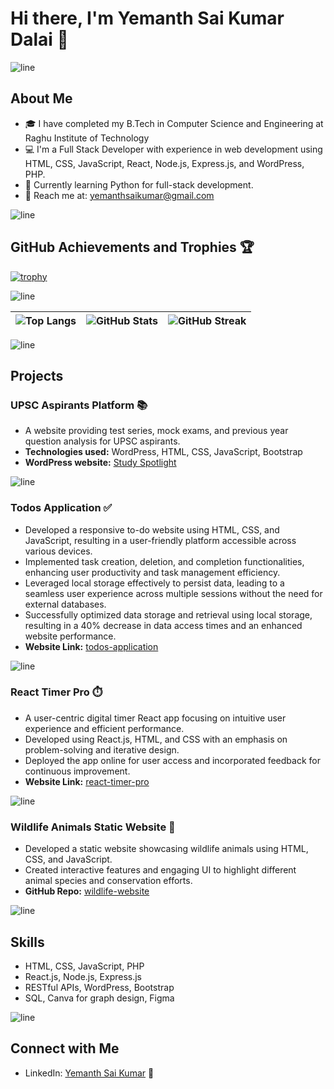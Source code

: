 # Hi there, I'm Yemanth Sai Kumar Dalai 👋




![line](https://github.com/bylickilabs/bylickilabs/assets/109308073/bfd77a60-d426-4470-b417-fdbab0166188) 

## About Me

- 🎓 I have completed my B.Tech in Computer Science and Engineering at Raghu Institute of Technology
- 💻 I'm a Full Stack Developer with experience in web development using HTML, CSS, JavaScript, React, Node.js, Express.js, and WordPress, PHP.
- 🌱 Currently learning Python for full-stack development.
- 📧 Reach me at: yemanthsaikumar@gmail.com

![line](https://github.com/bylickilabs/bylickilabs/assets/109308073/bfd77a60-d426-4470-b417-fdbab0166188)  


## GitHub Achievements and Trophies 🏆

[![trophy](https://github-profile-trophy.vercel.app/?username=yemanth-sai-kumar-1)](https://github.com/ryo-ma/github-profile-trophy)

![line](https://github.com/bylickilabs/bylickilabs/assets/109308073/bfd77a60-d426-4470-b417-fdbab0166188)  


| ![Top Langs](https://github-readme-stats.vercel.app/api/top-langs/?username=yemanth-sai-kumar-1&layout=compact&theme=github_dark) | ![GitHub Stats](https://github-readme-stats.vercel.app/api?username=yemanth-sai-kumar-1&show_icons=true&theme=github_dark) | ![GitHub Streak](https://github-readme-streak-stats.herokuapp.com/?user=yemanth-sai-kumar-1&theme=github-dark) |
|---|---|---|

![line](https://github.com/bylickilabs/bylickilabs/assets/109308073/bfd77a60-d426-4470-b417-fdbab0166188)  


## Projects

### UPSC Aspirants Platform 📚
- A website providing test series, mock exams, and previous year question analysis for UPSC aspirants.
- **Technologies used:** WordPress, HTML, CSS, JavaScript, Bootstrap
- **WordPress website:** [Study Spotlight](https://studyspotlight.in/)

![line](https://github.com/bylickilabs/bylickilabs/assets/109308073/bfd77a60-d426-4470-b417-fdbab0166188)  


### Todos Application ✅
- Developed a responsive to-do website using HTML, CSS, and JavaScript, resulting in a user-friendly platform accessible across various devices.
- Implemented task creation, deletion, and completion functionalities, enhancing user productivity and task management efficiency.
- Leveraged local storage effectively to persist data, leading to a seamless user experience across multiple sessions without the need for external databases.
- Successfully optimized data storage and retrieval using local storage, resulting in a 40% decrease in data access times and an enhanced website performance.
- **Website Link:** [todos-application](https://todo8008.ccbp.tech/)

![line](https://github.com/bylickilabs/bylickilabs/assets/109308073/bfd77a60-d426-4470-b417-fdbab0166188)  


### React Timer Pro ⏱️
- A user-centric digital timer React app focusing on intuitive user experience and efficient performance.
- Developed using React.js, HTML, and CSS with an emphasis on problem-solving and iterative design.
- Deployed the app online for user access and incorporated feedback for continuous improvement.
- **Website Link:** [react-timer-pro](https://timerreactapp1.ccbp.tech/)

![line](https://github.com/bylickilabs/bylickilabs/assets/109308073/bfd77a60-d426-4470-b417-fdbab0166188)  


### Wildlife Animals Static Website 🐾
- Developed a static website showcasing wildlife animals using HTML, CSS, and JavaScript.
- Created interactive features and engaging UI to highlight different animal species and conservation efforts.
- **GitHub Repo:** [wildlife-website](https://yemanth-sai-kumar-1.github.io/FRT-project/)

![line](https://github.com/bylickilabs/bylickilabs/assets/109308073/bfd77a60-d426-4470-b417-fdbab0166188)  


## Skills

- HTML, CSS, JavaScript, PHP
- React.js, Node.js, Express.js
- RESTful APIs, WordPress, Bootstrap
- SQL, Canva for graph design, Figma

![line](https://github.com/bylickilabs/bylickilabs/assets/109308073/bfd77a60-d426-4470-b417-fdbab0166188)  


## Connect with Me

- LinkedIn: [Yemanth Sai Kumar](https://www.linkedin.com/in/yemanth-sai-kumar-dalai-384a46210/) 💼
